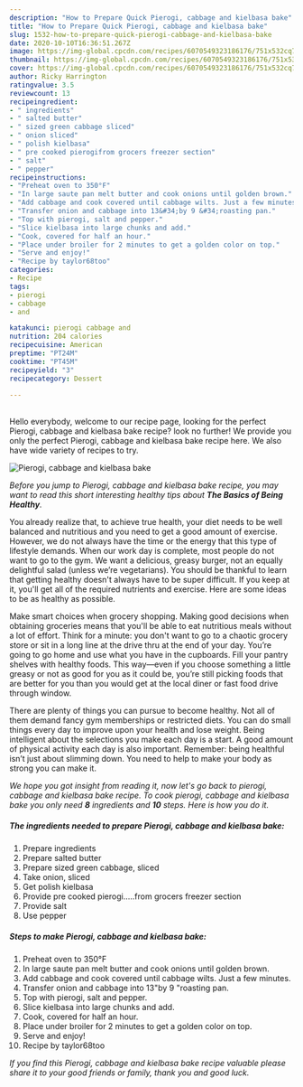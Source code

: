 ```yaml
---
description: "How to Prepare Quick Pierogi, cabbage and kielbasa bake"
title: "How to Prepare Quick Pierogi, cabbage and kielbasa bake"
slug: 1532-how-to-prepare-quick-pierogi-cabbage-and-kielbasa-bake
date: 2020-10-10T16:36:51.267Z
image: https://img-global.cpcdn.com/recipes/6070549323186176/751x532cq70/pierogi-cabbage-and-kielbasa-bake-recipe-main-photo.jpg
thumbnail: https://img-global.cpcdn.com/recipes/6070549323186176/751x532cq70/pierogi-cabbage-and-kielbasa-bake-recipe-main-photo.jpg
cover: https://img-global.cpcdn.com/recipes/6070549323186176/751x532cq70/pierogi-cabbage-and-kielbasa-bake-recipe-main-photo.jpg
author: Ricky Harrington
ratingvalue: 3.5
reviewcount: 13
recipeingredient:
- " ingredients"
- " salted butter"
- " sized green cabbage sliced"
- " onion sliced"
- " polish kielbasa"
- " pre cooked pierogifrom grocers freezer section"
- " salt"
- " pepper"
recipeinstructions:
- "Preheat oven to 350°F"
- "In large saute pan melt butter and cook onions until golden brown."
- "Add cabbage and cook covered until cabbage wilts. Just a few minutes."
- "Transfer onion and cabbage into 13&#34;by 9 &#34;roasting pan."
- "Top with pierogi, salt and pepper."
- "Slice kielbasa into large chunks and add."
- "Cook, covered for half an hour."
- "Place under broiler for 2 minutes to get a golden color on top."
- "Serve and enjoy!"
- "Recipe by taylor68too"
categories:
- Recipe
tags:
- pierogi
- cabbage
- and

katakunci: pierogi cabbage and 
nutrition: 204 calories
recipecuisine: American
preptime: "PT24M"
cooktime: "PT45M"
recipeyield: "3"
recipecategory: Dessert

---
```

<br>
Hello everybody, welcome to our recipe page, looking for the perfect Pierogi, cabbage and kielbasa bake recipe? look no further! We provide you only the perfect Pierogi, cabbage and kielbasa bake recipe here. We also have wide variety of recipes to try.
<br>


![Pierogi, cabbage and kielbasa bake](https://img-global.cpcdn.com/recipes/6070549323186176/751x532cq70/pierogi-cabbage-and-kielbasa-bake-recipe-main-photo.jpg)

<i>Before you jump to Pierogi, cabbage and kielbasa bake recipe, you may want to read this short interesting healthy tips about <strong>The Basics of Being Healthy</strong>.</i>

You already realize that, to achieve true health, your diet needs to be well balanced and nutritious and you need to get a good amount of exercise. However, we do not always have the time or the energy that this type of lifestyle demands. When our work day is complete, most people do not want to go to the gym. We want a delicious, greasy burger, not an equally delightful salad (unless we’re vegetarians). You should be thankful to learn that getting healthy doesn't always have to be super difficult. If you keep at it, you'll get all of the required nutrients and exercise. Here are some ideas to be as healthy as possible.

Make smart choices when grocery shopping. Making good decisions when obtaining groceries means that you'll be able to eat nutritious meals without a lot of effort. Think for a minute: you don't want to go to a chaotic grocery store or sit in a long line at the drive thru at the end of your day. You’re going to go home and use what you have in the cupboards. Fill your pantry shelves with healthy foods. This way—even if you choose something a little greasy or not as good for you as it could be, you’re still picking foods that are better for you than you would get at the local diner or fast food drive through window.

There are plenty of things you can pursue to become healthy. Not all of them demand fancy gym memberships or restricted diets. You can do small things every day to improve upon your health and lose weight. Being intelligent about the selections you make each day is a start. A good amount of physical activity each day is also important. Remember: being healthful isn’t just about slimming down. You need to help to make your body as strong you can make it. 


<i>We hope you got insight from reading it, now let's go back to pierogi, cabbage and kielbasa bake recipe. To cook pierogi, cabbage and kielbasa bake you only need <strong>8</strong> ingredients and <strong>10</strong> steps. Here is how you do it.
</i>

##### The ingredients needed to prepare Pierogi, cabbage and kielbasa bake:

1. Prepare  ingredients
1. Prepare  salted butter
1. Prepare  sized green cabbage, sliced
1. Take  onion, sliced
1. Get  polish kielbasa
1. Provide  pre cooked pierogi.....from grocers freezer section
1. Provide  salt
1. Use  pepper


##### Steps to make Pierogi, cabbage and kielbasa bake:

1. Preheat oven to 350°F
1. In large saute pan melt butter and cook onions until golden brown.
1. Add cabbage and cook covered until cabbage wilts. Just a few minutes.
1. Transfer onion and cabbage into 13&#34;by 9 &#34;roasting pan.
1. Top with pierogi, salt and pepper.
1. Slice kielbasa into large chunks and add.
1. Cook, covered for half an hour.
1. Place under broiler for 2 minutes to get a golden color on top.
1. Serve and enjoy!
1. Recipe by taylor68too


<i>If you find this Pierogi, cabbage and kielbasa bake recipe valuable please share it to your good friends or family, thank you and good luck.</i>
